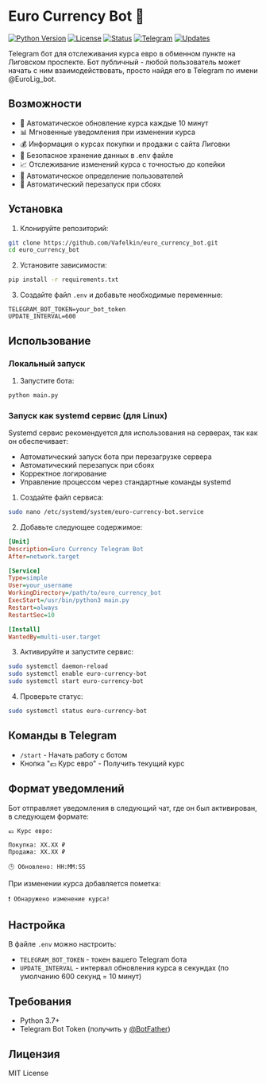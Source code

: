 # Euro Currency Bot 🤖

[![Python Version](https://img.shields.io/badge/python-3.7%2B-blue.svg)](https://www.python.org/downloads/)
[![License](https://img.shields.io/badge/license-MIT-green.svg)](https://opensource.org/licenses/MIT)
[![Status](https://img.shields.io/badge/status-active-success.svg)]()
[![Telegram](https://img.shields.io/badge/Telegram-Bot-blue.svg)](https://core.telegram.org/bots)
[![Updates](https://img.shields.io/badge/updates-10%20min-brightgreen.svg)]()

Telegram бот для отслеживания курса евро в обменном пункте на Лиговском проспекте. Бот публичный - любой пользователь может начать с ним взаимодействовать, просто найдя его в Telegram по имени @EuroLig_bot.

## Возможности

- 🔄 Автоматическое обновление курса каждые 10 минут
- 📊 Мгновенные уведомления при изменении курса
- 💰 Информация о курсах покупки и продажи с сайта Лиговки
- 🔐 Безопасное хранение данных в .env файле
- 📈 Отслеживание изменений курса с точностью до копейки
- 🤖 Автоматическое определение пользователей
- 🔄 Автоматический перезапуск при сбоях

## Установка

1. Клонируйте репозиторий:
```bash
git clone https://github.com/Vafelkin/euro_currency_bot.git
cd euro_currency_bot
```

2. Установите зависимости:
```bash
pip install -r requirements.txt
```

3. Создайте файл `.env` и добавьте необходимые переменные:
```env
TELEGRAM_BOT_TOKEN=your_bot_token
UPDATE_INTERVAL=600
```

## Использование

### Локальный запуск
1. Запустите бота:
```bash
python main.py
```

### Запуск как systemd сервис (для Linux)
Systemd сервис рекомендуется для использования на серверах, так как он обеспечивает:
- Автоматический запуск бота при перезагрузке сервера
- Автоматический перезапуск при сбоях
- Корректное логирование
- Управление процессом через стандартные команды systemd

1. Создайте файл сервиса:
```bash
sudo nano /etc/systemd/system/euro-currency-bot.service
```

2. Добавьте следующее содержимое:
```ini
[Unit]
Description=Euro Currency Telegram Bot
After=network.target

[Service]
Type=simple
User=your_username
WorkingDirectory=/path/to/euro_currency_bot
ExecStart=/usr/bin/python3 main.py
Restart=always
RestartSec=10

[Install]
WantedBy=multi-user.target
```

3. Активируйте и запустите сервис:
```bash
sudo systemctl daemon-reload
sudo systemctl enable euro-currency-bot
sudo systemctl start euro-currency-bot
```

4. Проверьте статус:
```bash
sudo systemctl status euro-currency-bot
```

## Команды в Telegram

- `/start` - Начать работу с ботом
- Кнопка "💶 Курс евро" - Получить текущий курс

## Формат уведомлений

Бот отправляет уведомления в следующий чат, где он был активирован, в следующем формате:
```
💶 Курс евро:

Покупка: XX.XX ₽
Продажа: XX.XX ₽

🕒 Обновлено: HH:MM:SS
```

При изменении курса добавляется пометка:
```
❗️ Обнаружено изменение курса!
```

## Настройка

В файле `.env` можно настроить:
- `TELEGRAM_BOT_TOKEN` - токен вашего Telegram бота
- `UPDATE_INTERVAL` - интервал обновления курса в секундах (по умолчанию 600 секунд = 10 минут)

## Требования

- Python 3.7+
- Telegram Bot Token (получить у [@BotFather](https://t.me/BotFather))

## Лицензия

MIT License 